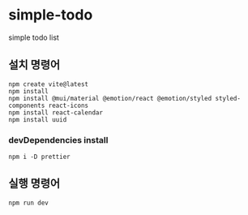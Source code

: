 # simple-todo

simple todo list

## 설치 명령어

```
npm create vite@latest
npm install
npm install @mui/material @emotion/react @emotion/styled styled-components react-icons
npm install react-calendar
npm install uuid
```

### devDependencies install

```
npm i -D prettier
```

## 실행 명령어

```
npm run dev
```
